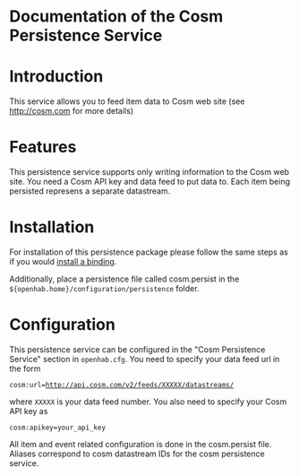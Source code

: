 # Documentation of the Cosm Persistence Service

# Introduction

This service allows you to feed item data to Cosm web site (see http://cosm.com for more details)

# Features

This persistence service supports only writing information to the Cosm web site.
You need a Cosm API key and data feed to put data to. Each item being persisted represens a separate datastream.

# Installation

For installation of this persistence package please follow the same steps as if you would [install a binding](Bindings).

Additionally, place a persistence file called cosm.persist in the `${openhab.home}/configuration/persistence` folder.

# Configuration

This persistence service can be configured in the "Cosm Persistence Service" section in `openhab.cfg`.
You need to specify your data feed url in the form

<code>cosm:url=http://api.cosm.com/v2/feeds/XXXXX/datastreams/</code>

where <code>XXXXX</code> is your data feed number. You also need to specify your Cosm API key as

<code>cosm:apikey=your_api_key</code>

All item and event related configuration is done in the cosm.persist file. Aliases correspond to cosm datastream IDs for the cosm persistence service.